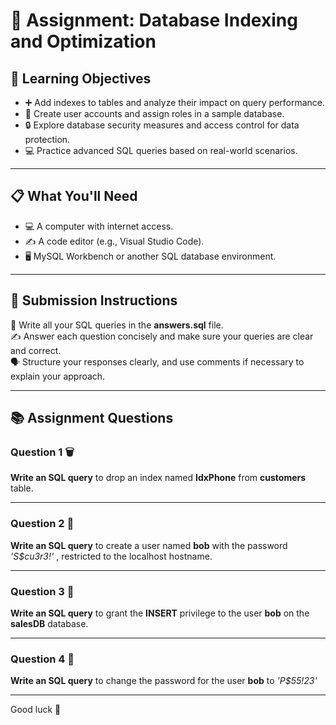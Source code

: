 # 📝 Assignment: Database Indexing and Optimization

## 🎯 **Learning Objectives**
* ➕ Add indexes to tables and analyze their impact on query performance.
* 👤 Create user accounts and assign roles in a sample database.
* 🔒 Explore database security measures and access control for data protection.
* 💻 Practice advanced SQL queries based on real-world scenarios.

---

## 📋 **What You'll Need**
* 💻 A computer with internet access.
* ✍️ A code editor (e.g., Visual Studio Code).
* 🖥️ MySQL Workbench or another SQL database environment.

---

## 📝 Submission Instructions  
📂 Write all your SQL queries in the **answers.sql** file.  
✍️ Answer each question concisely and make sure your queries are clear and correct.  
🗣️ Structure your responses clearly, and use comments if necessary to explain your approach.

--- 

## 📚 Assignment Questions   
### **Question 1 🗑️** 
**Write an SQL query** to drop an index named **IdxPhone** from **customers** table.

---
### **Question 2 👤** 
 **Write an SQL query** to create a user named **bob** with the password _'S$cu3r3!'_ , restricted to the localhost hostname.

---
### **Question 3 🔑** 
 **Write an SQL query** to grant the **INSERT** privilege to the user **bob** on the **salesDB** database.

---
### **Question 4 🔐**
**Write an SQL query** to change the password for the user **bob** to _'P$55!23'_

---
Good luck 🚀